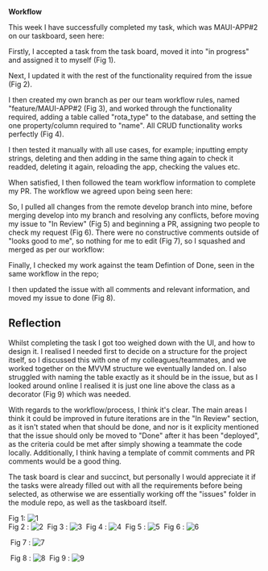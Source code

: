 **Workflow**

This week I have successfully completed my task, which was MAUI-APP#2 on our taskboard, seen here: 

Firstly, I accepted a task from the task board, moved it into "in progress" and assigned it to myself (Fig 1). 

Next, I updated it with the rest of the functionality required from the issue (Fig 2). 

I then created my own branch as per our team workflow rules, named "feature/MAUI-APP#2 (Fig 3), and worked through the functionality required, adding a table called "rota_type" to the database, and setting the one property/column required to "name". All CRUD functionality works perfectly (Fig 4).

I then tested it manually with all use cases, for example; inputting empty strings, deleting and then adding in the same thing again to check it readded, deleting it again, reloading the app, checking the values etc.

When satisfied, I then followed the team workflow information to complete my PR. The workflow we agreed upon being seen here: [<LINK>](https://github.com/Software-Engineering-Red/MAUI-APP/blob/master/Documentation/workflow.md)

So, I pulled all changes from the remote develop branch into mine, before merging develop into my branch and resolving any conflicts, before moving my issue to "In Review" (Fig 5) and beginning a PR, assigning two people to check my request (Fig 6). There were no constructive comments outside of "looks good to me", so nothing for me to edit (Fig 7), so I squashed and merged as per our workflow: [<LINK>](https://github.com/Software-Engineering-Red/MAUI-APP/pull/25)

Finally, I  checked my work against the team Defintion of Done, seen in the same workflow in the repo; 
[<LINK>](https://github.com/Software-Engineering-Red/MAUI-APP/blob/master/Documentation/workflow.md)

I then updated the issue with all comments and relevant information, and moved my issue to done (Fig 8). 

## Reflection

Whilst completing the task I got too weighed down with the UI, and how to design it. I realised I needed first to decide on a structure for the project itself, so I discussed this with one of my colleagues/teammates, and we worked together on the MVVM structure we eventually landed on. I also struggled with naming the table exactly as it should be in the issue, but as I looked around online I realised it is just one line above the class as a decorator (Fig 9) which was needed. 

With regards to the workflow/process, I think it's clear. The main areas I think it could be improved in future iterations are in the "In Review" section, as it isn't stated when that should be done, and nor is it explicity mentioned that the issue should only be moved to "Done" after it has been "deployed", as the criteria could be met after simply showing a teammate the code locally. Additionally, I think having a template of commit comments and PR comments would be a good thing.

The task board is clear and succinct, but personally I would appreciate it if the tasks were already filled out with all the requirements before being selected, as otherwise we are essentially working off the "issues" folder in the module repo, as well as the taskboard itself. 

Fig 1: 
![1](/images/updatedBoard.png)  
 ‎ 
Fig 2 :
![2](/images/extraInformation.png)
 ‎ 
Fig 3 :
  ![3](/images/myBranch.png)
 ‎ 
Fig 4 :
  ![4](/images/workingCrug.png)
 ‎ 
Fig 5 :
![5](/images/review.png)
 ‎ 
Fig 6 :
  ![6](/images/PRtoDev.png)

 ‎ 
Fig 7 :
  ![7](/images/cleanComments.png)

 ‎ 
Fig 8 :
  ![8](/images/done.png)
 ‎ 
Fig 9 :
  ![9](/images/rotaType.png)
